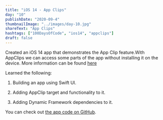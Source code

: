 ```yaml
---
title: "iOS 14 - App Clips"
day: "10"
publishDate: "2020-09-4"
thumbnailImage: "../images/day-10.jpg"
shareText: "App Clips"
hashtags: ["100DaysOfCode", "ios14", "appclips"]
draft: false
---
```


Created an iOS 14 app that demonstrates the App Clip feature.With AppClips we can access some parts of the app without installing it on the device. More information can be found <a href="https://developer.apple.com/documentation/app_clips" target="_blank" >here</a>

Learned the following:

1. Building an app using Swift UI.

2. Adding AppClip target and functionality to it.

3. Adding Dynamic Framework dependencies to it.

You can check out <a href="https://github.com/rajarahul12/iOSAppClips" target="_blank">the app code on GitHub</a>.
